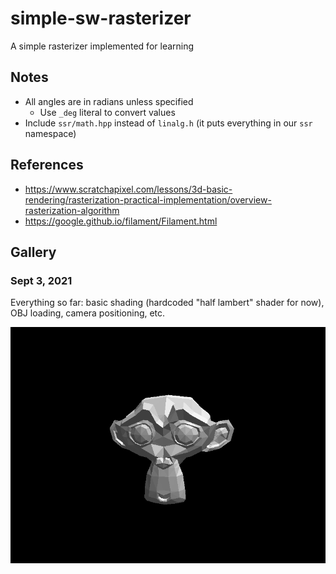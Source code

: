 # simple-sw-rasterizer

A simple rasterizer implemented for learning

## Notes

- All angles are in radians unless specified
	- Use `_deg` literal to convert values
- Include `ssr/math.hpp` instead of `linalg.h` (it puts everything in our `ssr` namespace)

## References

- https://www.scratchapixel.com/lessons/3d-basic-rendering/rasterization-practical-implementation/overview-rasterization-algorithm
- https://google.github.io/filament/Filament.html

## Gallery

### Sept 3, 2021

Everything so far: basic shading (hardcoded "half lambert" shader for now), OBJ loading, camera positioning, etc.

![Suzanne front view](screenshots/09-03-21-suzanne-half-lambert.png)
